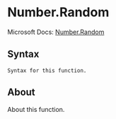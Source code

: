 ---
---

# Number.Random

Microsoft Docs: [Number.Random](https://docs.microsoft.com/en-us/powerquery-m/number-random)

## Syntax

```powerquery-m
Syntax for this function.
```

## About

About this function.

